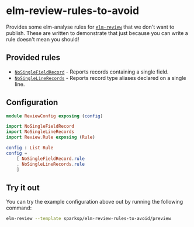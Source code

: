 # elm-review-rules-to-avoid

Provides some elm-analyse rules for [`elm-review`](https://package.elm-lang.org/packages/jfmengels/elm-review/latest/) that we don't want to publish. These are written to demonstrate that just because you can write a rule doesn't mean you should!


## Provided rules

- [`NoSingleFieldRecord`](https://elm-doc-preview.netlify.app/NoSingleFieldRecord?repo=sparksp/elm-review-rules-to-avoid) - Reports records containing a single field.
- [`NoSingleLineRecords`](https://elm-doc-preview.netlify.app/NoSingleLineRecords?repo=sparksp/elm-review-rules-to-avoid) - Reports record type aliases declared on a single line.


## Configuration

```elm
module ReviewConfig exposing (config)

import NoSingleFieldRecord
import NoSingleLineRecords
import Review.Rule exposing (Rule)

config : List Rule
config =
    [ NoSingleFieldRecord.rule
    , NoSingleLineRecords.rule
    ]
```


## Try it out

You can try the example configuration above out by running the following command:

```bash
elm-review --template sparksp/elm-review-rules-to-avoid/preview
```
